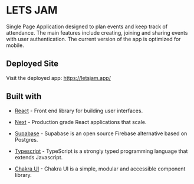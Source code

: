 # LETS JAM

Single Page Application designed to plan events and keep track of
attendance. The main features include creating, joining and sharing events
with user authentication. The current version of the app is optimized for mobile.

## Deployed Site

Visit the deployed app: <https://letsjam.app/>

## Built with

- [React](https://reactjs.org/) - Front end library for building user interfaces.

- [Next](https://nextjs.org/) - Production grade React applications that scale.

- [Supabase](https://supabase.com/) - Supabase is an open source Firebase alternative based on Postgres.

- [Typescript](https://www.typescriptlang.org/) - TypeScript is a strongly typed programming language that extends Javascript.

- [Chakra UI](https://chakra-ui.com/) - Chakra UI is a simple, modular and accessible component library.
